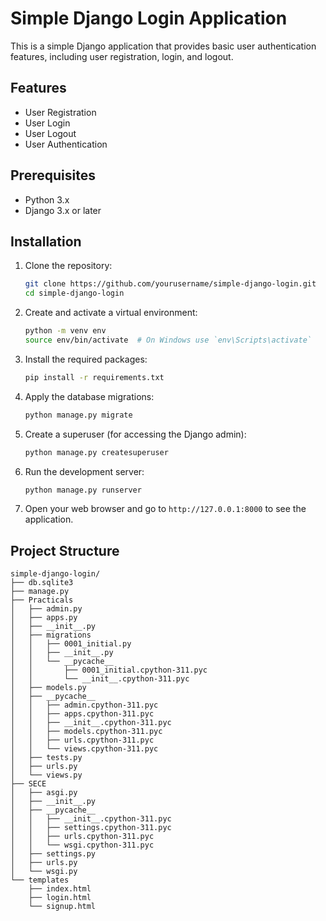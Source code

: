 # Simple Django Login Application

This is a simple Django application that provides basic user authentication features, including user registration, login, and logout.

## Features

- User Registration
- User Login
- User Logout
- User Authentication

## Prerequisites

- Python 3.x
- Django 3.x or later

## Installation

1. Clone the repository:

    ```bash
    git clone https://github.com/yourusername/simple-django-login.git
    cd simple-django-login
    ```

2. Create and activate a virtual environment:

    ```bash
    python -m venv env
    source env/bin/activate  # On Windows use `env\Scripts\activate`
    ```

3. Install the required packages:

    ```bash
    pip install -r requirements.txt
    ```

4. Apply the database migrations:

    ```bash
    python manage.py migrate
    ```

5. Create a superuser (for accessing the Django admin):

    ```bash
    python manage.py createsuperuser
    ```

6. Run the development server:

    ```bash
    python manage.py runserver
    ```

7. Open your web browser and go to `http://127.0.0.1:8000` to see the application.

## Project Structure

```plaintext
simple-django-login/
├── db.sqlite3
├── manage.py
├── Practicals
│   ├── admin.py
│   ├── apps.py
│   ├── __init__.py
│   ├── migrations
│   │   ├── 0001_initial.py
│   │   ├── __init__.py
│   │   └── __pycache__
│   │       ├── 0001_initial.cpython-311.pyc
│   │       └── __init__.cpython-311.pyc
│   ├── models.py
│   ├── __pycache__
│   │   ├── admin.cpython-311.pyc
│   │   ├── apps.cpython-311.pyc
│   │   ├── __init__.cpython-311.pyc
│   │   ├── models.cpython-311.pyc
│   │   ├── urls.cpython-311.pyc
│   │   └── views.cpython-311.pyc
│   ├── tests.py
│   ├── urls.py
│   └── views.py
├── SECE
│   ├── asgi.py
│   ├── __init__.py
│   ├── __pycache__
│   │   ├── __init__.cpython-311.pyc
│   │   ├── settings.cpython-311.pyc
│   │   ├── urls.cpython-311.pyc
│   │   └── wsgi.cpython-311.pyc
│   ├── settings.py
│   ├── urls.py
│   └── wsgi.py
└── templates
    ├── index.html
    ├── login.html
    └── signup.html
